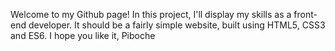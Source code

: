Welcome to my Github page!
In this project, I'll display my skills as a front-end developer.
It should be a fairly simple website, built using HTML5, CSS3 and ES6.
I hope you like it,
Piboche
